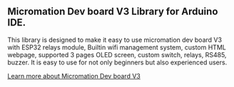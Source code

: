 ## Micromation Dev board V3 Library for Arduino IDE.
This library is designed to make it easy to use micromation dev board V3 with ESP32 relays module, Builtin wifi management system, custom HTML webpage, supported 3 pages OLED screen, custom switch, relays, RS485, buzzer. It is easy to use for not only beginners but also experienced users.

[Learn more about Micromation Dev board V3](https://www.imiconsystem.com/product/new-micromation-dev-board-v3-lite-with-esp32-and-enclosure/)

